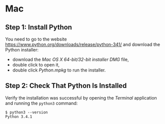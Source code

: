 # Mac

## Step 1: Install Python

You need to go to the website https://www.python.org/downloads/release/python-341/ and download the Python installer:

* download the *Mac OS X 64-bit/32-bit installer* *DMG* file,
* double click to open it,
* double click *Python.mpkg* to run the installer.

## Step 2: Check That Python Is Installed

Verify the installation was successful by opening the *Terminal* application and running the `python3` command:

    $ python3 --version
    Python 3.4.1
